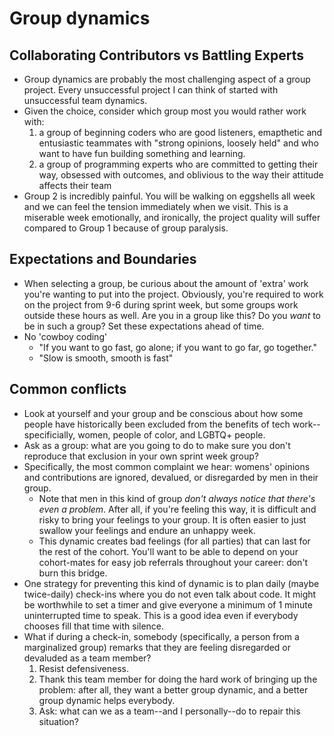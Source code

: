 # Group dynamics

## Collaborating Contributors vs Battling Experts

- Group dynamics are probably the most challenging aspect of a group project. Every unsuccessful project I can think of started with unsuccessful team dynamics.
- Given the choice, consider which group most you would rather work with:
  1. a group of beginning coders who are good listeners, emapthetic and entusiastic teammates with "strong opinions, loosely held" and who want to have fun building something and learning.
  2. a group of programming experts who are committed to getting their way, obsessed with outcomes, and oblivious to the way their attitude affects their team
- Group 2 is incredibly painful. You will be walking on eggshells all week and we can feel the tension immediately when we visit. This is a miserable week emotionally, and ironically, the project quality will suffer compared to Group 1 because of group paralysis.

## Expectations and Boundaries

- When selecting a group, be curious about the amount of 'extra' work you're wanting to put into the project. Obviously, you're required to work on the project from 9-6 during sprint week, but some groups work outside these hours as well. Are you in a group like this? Do you _want_ to be in such a group? Set these expectations ahead of time.
- No 'cowboy coding'
  - "If you want to go fast, go alone; if you want to go far, go together."
  - "Slow is smooth, smooth is fast"

## Common conflicts

- Look at yourself and your group and be conscious about how some people have historically been excluded from the benefits of tech work--specificially, women, people of color, and LGBTQ+ people.
- Ask as a group: what are you going to do to make sure you don't reproduce that exclusion in your own sprint week group?
- Specifically, the most common complaint we hear: womens' opinions and contributions are ignored, devalued, or disregarded by men in their group.
  - Note that men in this kind of group _don't always notice that there's even a problem_. After all, if you're feeling this way, it is difficult and risky to bring your feelings to your group. It is often easier to just swallow your feelings and endure an unhappy week.
  - This dynamic creates bad feelings (for all parties) that can last for the rest of the cohort. You'll want to be able to depend on your cohort-mates for easy job referrals throughout your career: don't burn this bridge.
- One strategy for preventing this kind of dynamic is to plan daily (maybe twice-daily) check-ins where you do not even talk about code. It might be worthwhile to set a timer and give everyone a minimum of 1 minute uninterrupted time to speak. This is a good idea even if everybody chooses fill that time with silence.
- What if during a check-in, somebody (specifically, a person from a marginalized group) remarks that they are feeling disregarded or devaluded as a team member?
  1. Resist defensiveness.
  2. Thank this team member for doing the hard work of bringing up the problem: after all, they want a better group dynamic, and a better group dynamic helps everybody.
  3. Ask: what can we as a team--and I personally--do to repair this situation?
